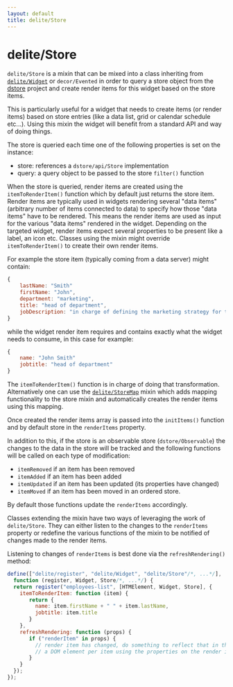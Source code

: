 ```yaml
---
layout: default
title: delite/Store
---
```


# delite/Store

`delite/Store` is a mixin that can be mixed into a class inheriting from [`delite/Widget`](Widget.md) or `decor/Evented`
in order to query a store object from the [dstore](https://github.com/SitePen/dstore/blob/master/README.md) project and 
create render items for this widget based on the store items.

This is particularly useful for a widget that needs to create items (or render items) based on store entries
(like a data list, grid or calendar schedule etc...). Using this mixin the widget will benefit from a standard API and
way of doing things.

The store is queried each time one of the following properties is set on the instance:

* store: references a `dstore/api/Store` implementation
* query: a query object to be passed to the store `filter()` function

When the store is queried, render items are created using the `itemToRenderItem()` function which by default just returns the
store item. Render items are typically used in widgets rendering several "data items" (arbitrary number of items
connected to data) to specify how those "data items" have to be rendered. This means the render items are used as input
for the various "data items" rendered in the widget. Depending on the targeted widget, render items expect several
properties to be present like a label, an icon etc. Classes using the mixin might override `itemToRenderItem()` to create
their own render items.

For example the store item (typically coming from a data server) might contain:

```js
{
    lastName: "Smith"
    firstName: "John",
    department: "marketing",
    title: "head of department",
    jobDescription: "in charge of defining the marketing strategy for the company"
}
```

while the widget render item requires and contains exactly what the widget needs to consume, in this case for example:

```js
{
    name: "John Smith"
    jobtitle: "head of department"
}
```

The `itemToRenderItem()` function is in charge of doing that transformation. Alternatively one can use the 
[`delite/StoreMap`](StoreMap.md) mixin which adds mapping functionality to the store mixin and automatically creates the 
render items using this mapping.

Once created the render items array is passed into the `initItems()` function and by default store in the
`renderItems` property.

In addition to this, if the store is an observable store (`dstore/Observable`) the changes to the data in the store will
be tracked and the following functions will be called on each type of modification:

* `itemRemoved` if an item has been removed
* `itemAdded` if an item has been added
* `itemUpdated` if an item has been updated (its properties have changed)
* `itemMoved` if an item has been moved in an ordered store.

By default those functions update the `renderItems` accordingly.

Classes extending the mixin have two ways of leveraging the work of `delite/Store`. They can either listen to the changes
to the `renderItems` property or redefine the various functions of the mixin to be notified of changes made to the render
items.

Listening to changes of `renderItems` is best done via the `refreshRendering()` method:

```js
define(["delite/register", "delite/Widget", "delite/Store"/*, ...*/], 
  function (register, Widget, Store/*, ...*/) {
  return register("employees-list", [HTMElement, Widget, Store], {
   	itemToRenderItem: function (item) {
   	   return {
   	     name: item.firstName + " " + item.lastName,
   	     jobtitle: item.title
   	   }
	},
    refreshRendering: function (props) {
       if ("renderItem" in props) {
         // render item has changed, do something to reflect that in the rendering by adding for example
         // a DOM element per item using the properties on the render item 
       }
    }
  });
});
```
